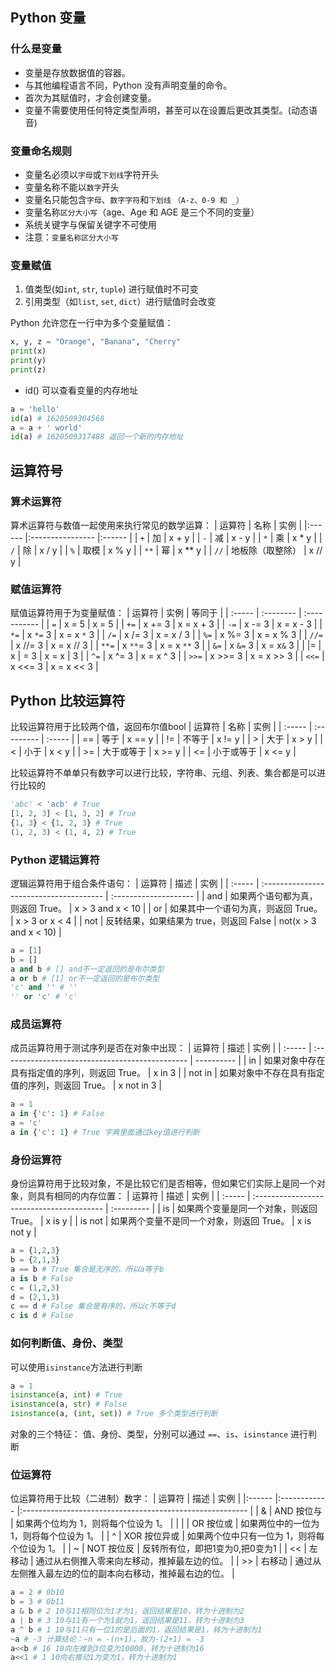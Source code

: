 ## Python 变量

### 什么是变量

- 变量是存放数据值的容器。
- 与其他编程语言不同，Python 没有声明变量的命令。
- 首次为其赋值时，才会创建变量。
- 变量不需要使用任何特定类型声明，甚至可以在设置后更改其类型。(动态语音)

### 变量命名规则

-   变量名必须以`字母`或`下划线`字符开头
-   变量名称不能以`数字`开头
-   变量名只能包含`字母`、`数字字符`和`下划线`  `（A-z、0-9 和 _）`
-   变量名称`区分大小写`（age、Age 和 AGE 是三个不同的变量）
-   系统关键字与保留关键字不可使用
-   注意：`变量名称区分大小写`

### 变量赋值

1. 值类型(如`int`, `str`, `tuple`)  进行赋值时不可变
2. 引用类型（如`list`, `set`, `dict`）进行赋值时会改变

Python 允许您在一行中为多个变量赋值：

```python
x, y, z = "Orange", "Banana", "Cherry"
print(x)
print(y)
print(z)
```

- id() 可以查看变量的内存地址

```python
a = 'hello'
id(a) # 1620509304568
a = a + ' world'
id(a) # 1620509317488 返回一个新的内存地址
```

## 运算符号

### 算术运算符

算术运算符与数值一起使用来执行常见的数学运算：
| 运算符 | 名称             | 实例   |
|:------ |:---------------- |:------ |
| `+`      | 加               | x + y  |
| `-`      | 减               | x - y  |
| `*`      | 乘               | x * y  |
| `/`      | 除               | x / y  |
| `%`      | 取模             | x % y  |
| `**`     | 幂               | x ** y |
| `//`     | 地板除（取整除） | x // y |

### 赋值运算符

赋值运算符用于为变量赋值：
| 运算符 | 实例      | 等同于       |
| :----- | :-------- | :----------- |
| `=`      | x = 5     | x = 5        |
| `+=`     | x += 3    | x = x + 3    |
| `-=`     | x -= 3    | x = x - 3    |
| `*=`   | x `*=` 3  | x = x `*` 3  |
| `/=`   | x /= 3    | x = x / 3    |
| `%=`   | x %= 3    | x = x % 3    |
| `//=`  | x //= 3   | x = x // 3   |
| `**=`  | x `**`= 3 | x = x `**` 3 |
| `&=`   | x `&=` 3  | x = x`&` 3   |
| |=    | x \| = 3   | x = x \| 3   |
| `^=`     | x ^= 3    | x = x ^ 3    |
| `>>=`    | x >>= 3   | x = x >> 3   |
| `<<=`    | x <<= 3   | x = x << 3   |

## Python 比较运算符

比较运算符用于比较两个值，返回布尔值bool
| 运算符 | 名称       | 实例   |
| :----- | :--------- | :----- |
| ==     | 等于       | x == y |
| !=     | 不等于     | x != y |
| >      | 大于       | x > y  |
| <      | 小于       | x < y  |
| >=     | 大于或等于 | x >= y |
| <=     | 小于或等于 | x <= y |

比较运算符不单单只有数字可以进行比较，字符串、元组、列表、集合都是可以进行比较的

```python
'abc' < 'acb' # True
[1, 2, 3] < [1, 3, 2] # True
{1, 3} < {1, 2, 3} # True
(1, 2, 3) < (1, 4, 2) # True
```

### Python 逻辑运算符

逻辑运算符用于组合条件语句：
| 运算符 | 描述                                    | 实例                  |
| :----- | :-------------------------------------- | :-------------------- |
| and    | 如果两个语句都为真，则返回 True。       | x > 3 and x < 10      |
| or     | 如果其中一个语句为真，则返回 True。     | x > 3 or x < 4        |
| not    | 反转结果，如果结果为 true，则返回 False | not(x > 3 and x < 10) |

```python
a = [1]
b = []
a and b # [] and不一定返回的是布尔类型
a or b # [1] or不一定返回的是布尔类型
'c' and '' # ''
'' or 'c' # 'c'
```

### 成员运算符

成员运算符用于测试序列是否在对象中出现：
| 运算符 | 描述                                            | 实例       |
| :----- | :---------------------------------------------- | ---------- |
| in     | 如果对象中存在具有指定值的序列，则返回 True。   | x in 3     |
| not in | 如果对象中不存在具有指定值的序列，则返回 True。 | x not in 3 |

```python
a = 1
a in {'c': 1} # False
a = 'c'
a in {'c': 1} # True 字典里面通过key值进行判断
```

### 身份运算符

身份运算符用于比较对象，不是比较它们是否相等，但如果它们实际上是同一个对象，则具有相同的内存位置：
| 运算符 | 描述                                      | 实例       |
| :----- | :---------------------------------------- | :--------- |
| is     | 如果两个变量是同一个对象，则返回 True。   | x is y     |
| is not | 如果两个变量不是同一个对象，则返回 True。 | x is not y |

```python
a = {1,2,3}
b = {2,1,3}
a == b # True 集合是无序的，所以a等于b
a is b # False
c = (1,2,3)
d = (2,1,3)
c == d # False 集合是有序的，所以c不等于d
c is d # False
```

### 如何判断值、身份、类型

可以使用`isinstance`方法进行判断
```python
a = 1
isinstance(a, int) # True
isinstance(a, str) # False
isinstance(a, (int, set)) # True 多个类型进行判断
```

对象的三个特征： 值、身份、类型，分别可以通过 `==`、`is`、`isinstance` 进行判断

### 位运算符

位运算符用于比较（二进制）数字：
| 运算符 | 描述         | 实例                                                     |
|:------ |:------------ |:-------------------------------------------------------- |
| &      | AND 按位与   | 如果两个位均为 1，则将每个位设为 1。                     |
| \|     | OR 按位或    | 如果两位中的一位为 1，则将每个位设为 1。                 |
| ^      | XOR 按位异或 | 如果两个位中只有一位为 1，则将每个位设为 1。             |
| ~      | NOT 按位反   | 反转所有位，即把1变为0,把0变为1                          |
| <<     | 左移动       | 通过从右侧推入零来向左移动，推掉最左边的位。             |
| >>     | 右移动       | 通过从左侧推入最左边的位的副本向右移动，推掉最右边的位。 |

```python
a = 2 # 0b10
b = 3 # 0b11
a & b # 2 10与11相同位为1才为1，返回结果是10，转为十进制为2
a | b # 3 10与11有一个为1就为1，返回结果是11，转为十进制为3
a ^ b # 1 10与11只有一位1的是后面的1，返回结果是1，转为十进制为1
~a # -3 计算结论：~n = -(n+1)，故为-(2+1) = -3
a<<b # 16 10向左推到3位变为10000，转为十进制为16
a<<1 # 1 10向右推动1为变为1，转为十进制为1
```